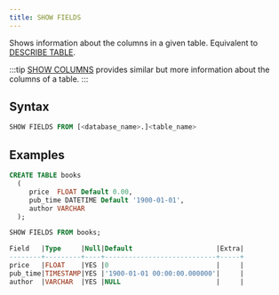 ```yaml
---
title: SHOW FIELDS
---
```


Shows information about the columns in a given table. Equivalent to [DESCRIBE TABLE](../00-ddl/20-table/50-describe-table.md).

:::tip
[SHOW COLUMNS](show-full-columns.md) provides similar but more information about the columns of a table. 
:::

## Syntax

```sql
SHOW FIELDS FROM [<database_name>.]<table_name>
```

## Examples

```sql
CREATE TABLE books
  (
     price  FLOAT Default 0.00,
     pub_time DATETIME Default '1900-01-01',
     author VARCHAR
  );

SHOW FIELDS FROM books; 

Field   |Type     |Null|Default                     |Extra|
--------+---------+----+----------------------------+-----+
price   |FLOAT    |YES |0                           |     |
pub_time|TIMESTAMP|YES |'1900-01-01 00:00:00.000000'|     |
author  |VARCHAR  |YES |NULL                        |     |
```